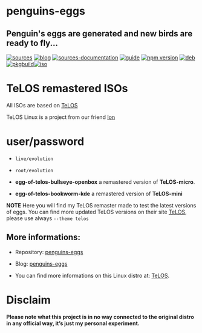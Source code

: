penguins-eggs
=============

## Penguin&#39;s eggs are generated and new birds are ready to fly...
[![sources](https://img.shields.io/badge/github-sources-blue)](https://github.com/pieroproietti/penguins-eggs)
[![blog](https://img.shields.io/badge/blog-penguin's%20eggs-blue)](https://penguins-eggs.net)
[![sources-documentation](https://img.shields.io/badge/sources-documentation-blue)](https://penguins-eggs.net/sources-documentation/index.html)
[![guide](https://img.shields.io/badge/guide-penguin's%20eggs-blue)](https://penguins-eggs.net/book/)
[![npm version](https://img.shields.io/npm/v/penguins-eggs.svg)](https://npmjs.org/package/penguins-eggs)
[![deb](https://img.shields.io/badge/deb-packages-orange)](https://sourceforge.net/projects/penguins-eggs/files/DEBS)
[![pkgbuild](https://img.shields.io/badge/pkgbuild-packages-orange)](https://sourceforge.net/projects/penguins-eggs/files/PKGBUILD)[![iso](https://img.shields.io/badge/iso-images-orange)](https://sourceforge.net/projects/penguins-eggs/files/ISOS)

# TeLOS remastered ISOs

All ISOs are based on [TeLOS](https://sourceforge.net/projects/teloslinux/)

TeLOS Linux is a project from our friend [Ion](https://sourceforge.net/u/telos/profile/)

# user/password
* ```live/evolution```
* ```root/evolution```

* **egg-of-telos-bullseye-openbox** a remastered version of **TeLOS-micro**.
* **egg-of-telos-bookworm-kde** a remastered version of **TeLOS-mini**

**NOTE** Here you will find my TeLOS remaster made to test the latest versions of eggs. You can find more updated TeLOS versions on their site [TeLOS](https://sourceforge.net/projects/teloslinux/), please use always ```--theme telos```

## More informations:

* Repository: [penguins-eggs](https://github.com/pieroproietti/penguins-eggs)
* Blog: [penguins-eggs](https://penguins-eggs.net)

* You can find more informations on this Linux distro at: [TeLOS](https://sourceforge.net/projects/teloslinux/).

# Disclaim
__Please note what this project is in no way connected to the original distro in any official way, it’s just my personal experiment.__
